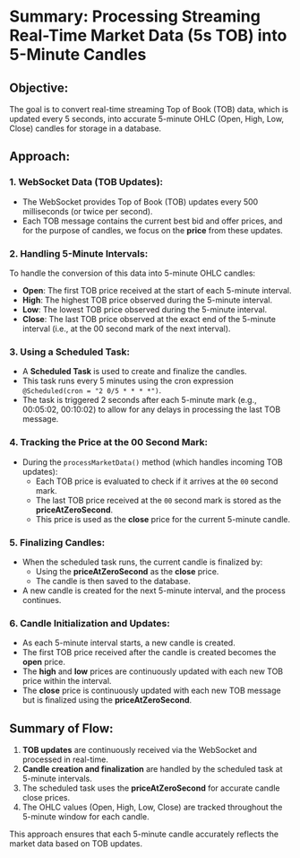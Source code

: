 
# Summary: Processing Streaming Real-Time Market Data (5s TOB) into 5-Minute Candles

## Objective:
The goal is to convert real-time streaming Top of Book (TOB) data, which is updated every 5 seconds, into accurate 5-minute OHLC (Open, High, Low, Close) candles for storage in a database.

## Approach:

### 1. **WebSocket Data (TOB Updates)**:
- The WebSocket provides Top of Book (TOB) updates every 500 milliseconds (or twice per second).
- Each TOB message contains the current best bid and offer prices, and for the purpose of candles, we focus on the **price** from these updates.

### 2. **Handling 5-Minute Intervals**:
To handle the conversion of this data into 5-minute OHLC candles:
- **Open**: The first TOB price received at the start of each 5-minute interval.
- **High**: The highest TOB price observed during the 5-minute interval.
- **Low**: The lowest TOB price observed during the 5-minute interval.
- **Close**: The last TOB price observed at the exact end of the 5-minute interval (i.e., at the 00 second mark of the next interval).

### 3. **Using a Scheduled Task**:
- A **Scheduled Task** is used to create and finalize the candles.
- This task runs every 5 minutes using the cron expression `@Scheduled(cron = "2 0/5 * * * *")`.
- The task is triggered 2 seconds after each 5-minute mark (e.g., 00:05:02, 00:10:02) to allow for any delays in processing the last TOB message.

### 4. **Tracking the Price at the 00 Second Mark**:
- During the `processMarketData()` method (which handles incoming TOB updates):
    - Each TOB price is evaluated to check if it arrives at the `00` second mark.
    - The last TOB price received at the `00` second mark is stored as the **priceAtZeroSecond**.
    - This price is used as the **close** price for the current 5-minute candle.

### 5. **Finalizing Candles**:
- When the scheduled task runs, the current candle is finalized by:
    - Using the **priceAtZeroSecond** as the **close** price.
    - The candle is then saved to the database.
- A new candle is created for the next 5-minute interval, and the process continues.

### 6. **Candle Initialization and Updates**:
- As each 5-minute interval starts, a new candle is created.
- The first TOB price received after the candle is created becomes the **open** price.
- The **high** and **low** prices are continuously updated with each new TOB price within the interval.
- The **close** price is continuously updated with each new TOB message but is finalized using the **priceAtZeroSecond**.

## Summary of Flow:
1. **TOB updates** are continuously received via the WebSocket and processed in real-time.
2. **Candle creation and finalization** are handled by the scheduled task at 5-minute intervals.
3. The scheduled task uses the **priceAtZeroSecond** for accurate candle close prices.
4. The OHLC values (Open, High, Low, Close) are tracked throughout the 5-minute window for each candle.

This approach ensures that each 5-minute candle accurately reflects the market data based on TOB updates.
